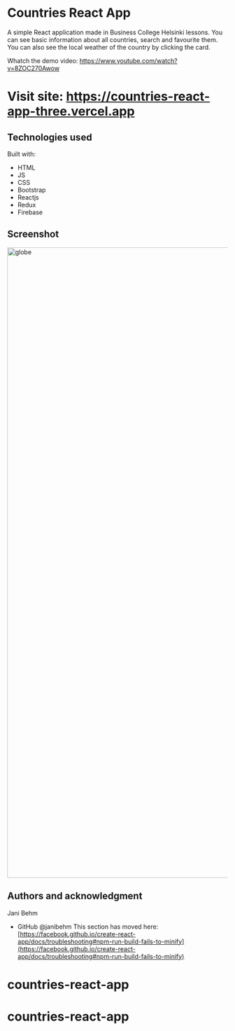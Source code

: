 # Countries React App

A simple React application made in Business College Helsinki lessons.
You can see basic information about all countries, search and favourite them.
You can also see the local weather of the country by clicking the card.

Whatch the demo video: https://www.youtube.com/watch?v=8ZOC270Awow

# Visit site: https://countries-react-app-three.vercel.app

## Technologies used

Built with: 

- HTML
- JS
- CSS
- Bootstrap
- Reactjs 
- Redux
- Firebase

## Screenshot

<img width="1440" alt="globe" src="https://github.com/janibehm/countries-react-app/assets/71294621/fac4cb5c-7e4b-47de-843f-c2543a0ddc64">

## Authors and acknowledgment

Jani Behm
- GitHub @janibehm
This section has moved here: [https://facebook.github.io/create-react-app/docs/troubleshooting#npm-run-build-fails-to-minify](https://facebook.github.io/create-react-app/docs/troubleshooting#npm-run-build-fails-to-minify)

# countries-react-app
# countries-react-app
